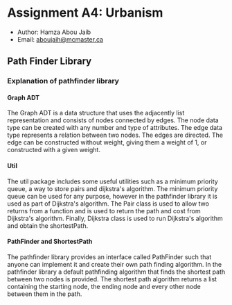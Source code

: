 # Assignment A4: Urbanism

- Author: Hamza Abou Jaib 
- Email: aboujaih@mcmaster.ca

## Path Finder Library

### Explanation of pathfinder library

#### Graph ADT
The Graph ADT is a data structure that uses the adjacently list representation and consists of nodes connected by edges. 
The node data type can be created with any number and type of attributes. 
The edge data type represents a relation between two nodes. The edges are directed.
The edge can be constructed without weight, giving them a weight of 1, or constructed with a given weight.

#### Util
The util package includes some useful utilities such as a minimum priority
queue, a way to store pairs and dijkstra's algorithm. The minimum priority queue
can be used for any purpose, however in the pathfinder library it is used as part of Dijkstra's algorithm.
The Pair class is used to allow two returns from a function and is used to return the path and cost from Dijkstra's algorithm.
Finally, Dijkstra class is used to run Dijkstra's algorithm and obtain the shortestPath.

#### PathFinder and ShortestPath
The pathfinder library provides an interface called PathFinder such that anyone
can implement it and create their own path finding algorithm. In the pathfinder library a
default pathfinding algorithm that finds the shortest path between two nodes is provided. 
The shortest path algorithm returns a list containing the starting node, the ending node and every other node between them in the path.

